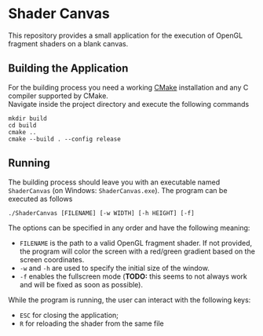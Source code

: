 # Shader Canvas
This repository provides a small application for the execution of OpenGL fragment shaders on a blank canvas.  

## Building the Application
For the building process you need a working [CMake](https://cmake.org/) installation and any C compiler supported by CMake.  
Navigate inside the project directory and execute the following commands
```
mkdir build
cd build
cmake ..
cmake --build . --config release
```

## Running
The building process should leave you with an executable named `ShaderCanvas` (on Windows: `ShaderCanvas.exe`). The program can be executed as follows
```
./ShaderCanvas [FILENAME] [-w WIDTH] [-h HEIGHT] [-f]
```
The options can be specified in any order and have the following meaning:

 - `FILENAME` is the path to a valid OpenGL fragment shader. If not provided, the program will color the screen with a red/green gradient based on the screen coordinates.
 - `-w` and `-h` are used to specify the initial size of the window.
 - `-f` enables the fullscreen mode (**TODO:** this seems to not always work and will be fixed as soon as possible).  


While the program is running, the user can interact with the following keys:
 - `ESC` for closing the application;
 - `R` for reloading the shader from the same file